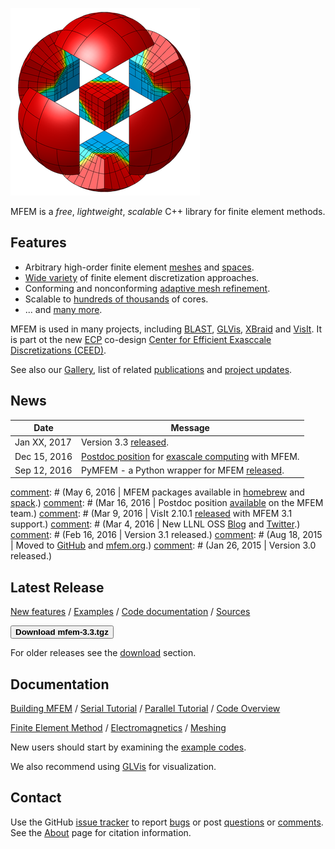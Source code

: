 <div class="col-md-6" markdown="1">

[![MFEM logo](img/logo-300.png)](gallery.md)

MFEM is a _free_, _lightweight_, _scalable_ C++ library for finite element methods.


## Features

* Arbitrary high-order finite element [meshes](features.md#wide-range-of-mesh-types)
and [spaces](features.md#higher-order-finite-element-spaces).
* [Wide variety](features.md#flexible-discretization) of finite element discretization approaches.
* Conforming and nonconforming [adaptive mesh refinement](examples.md?amr).
* Scalable to [hundreds of thousands](http://computation.llnl.gov/blast/parallel-performance) of cores.
* ... and [many more](features.md).

MFEM is used in many projects, including
[BLAST](http://www.llnl.gov/casc/blast), [GLVis](http://glvis.org),
[XBraid](http://www.llnl.gov/casc/xbraid) and [VisIt](http://visit.llnl.gov).
It is part ot the new [ECP](https://exascaleproject.org) co-design [Center for Efficient Exasccale Discretizations (CEED)](https://exascaleproject.org/2016/11/11/ecp_co-design_centers).

See&nbsp;also&nbsp;our&nbsp;[Gallery](gallery.md), list of related [publications](publications.md) and
[project updates](news.md).

</div><div class="col-md-6 news-table" markdown="1">


## News

Date         | Message
------------ | -----------------------------------------------------------------
Jan XX, 2017 | Version 3.3 [released](https://raw.githubusercontent.com/mfem/mfem/master/CHANGELOG).
Dec 15, 2016 | [Postdoc position](http://careers-ext.llnl.gov/jobs/6264056-post-dr-research-staff-1) for [exascale computing](https://exascaleproject.org/2016/11/11/ecp_co-design_centers) with MFEM.
Sep 12, 2016 | PyMFEM - a Python wrapper for MFEM [released](https://github.com/piScope/PyMFEM).

[comment]: # (Jun 30, 2016 | Version 3.2 released.)
[comment]: # (May 6, 2016  | MFEM packages available in [homebrew](https://github.com/Homebrew/homebrew-science) and [spack](https://github.com/LLNL/spack).)
[comment]: # (Mar 16, 2016 | Postdoc position [available](http://careers-ext.llnl.gov/jobs/5242192-postdoctoral-research-staff-member) on the MFEM team.)
[comment]: # (Mar 9, 2016  | VisIt 2.10.1 [released](http://software.llnl.gov/news/2016/03/09/visit-2.10.1) with MFEM 3.1 support.)
[comment]: # (Mar 4, 2016  | New LLNL OSS [Blog](http://software.llnl.gov/news) and [Twitter](https://twitter.com/LLNL_OpenSource).)
[comment]: # (Feb 16, 2016 | Version 3.1 released.)
[comment]: # (Aug 18, 2015 | Moved to [GitHub](https://github.com/mfem/mfem) and [mfem.org](http://mfem.org).)
[comment]: # (Jan 26, 2015 | Version 3.0 released.)


## Latest Release

[New features](https://raw.githubusercontent.com/mfem/mfem/master/CHANGELOG)
/ [Examples](examples.md)
/ [Code documentation](http://mfem.github.io/doxygen/html/index.html)
/ [Sources](https://github.com/mfem/mfem)

[<button type="button" class="btn btn-success">
**Download mfem-3.3.tgz**
</button>](http://goo.gl/Vrpsns)

For older releases see the [download](download.md) section.


## Documentation

[Building MFEM](building.md)
/ [Serial Tutorial](serial-tutorial.md)
/ [Parallel Tutorial](parallel-tutorial.md)
/ [Code Overview](code-overview.md)

[Finite Element Method](fem.md)
/ [Electromagnetics](electromagnetics.md)
/ [Meshing](meshing.md)

New users should start by examining the [example codes](examples.md).

We also recommend using [GLVis](http://glvis.org) for visualization.


## Contact

Use the GitHub [issue tracker](https://github.com/mfem/mfem/issues)
to report [bugs](https://github.com/mfem/mfem/issues/new?labels=bug)
or post [questions](https://github.com/mfem/mfem/issues/new?labels=question)
or [comments](https://github.com/mfem/mfem/issues/new?labels=comment).
See&nbsp;the [About](about.md) page for citation information.


</div>

<div class="col-md-12"></div>
